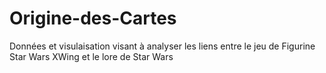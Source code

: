 # Origine-des-Cartes
 Données et visulaisation visant à analyser les liens entre le jeu de Figurine Star Wars XWing et le lore de Star Wars
